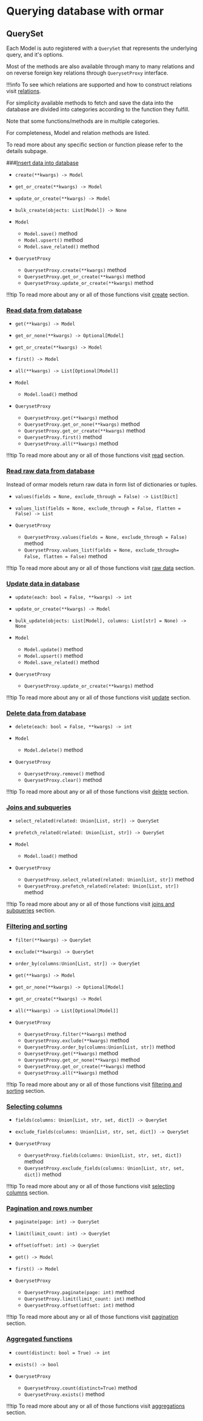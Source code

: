 # Querying database with ormar

## QuerySet

Each Model is auto registered with a `QuerySet` that represents the underlying query,
and it's options.

Most of the methods are also available through many to many relations and on reverse
foreign key relations through `QuerysetProxy` interface.

!!!info
    To see which relations are supported and how to construct relations
    visit [relations][relations].

For simplicity available methods to fetch and save the data into the database are
divided into categories according to the function they fulfill.

Note that some functions/methods are in multiple categories.

For completeness, Model and relation methods are listed.

To read more about any specific section or function please refer to the details subpage.

###[Insert data into database](./create.md)

* `create(**kwargs) -> Model`
* `get_or_create(**kwargs) -> Model`
* `update_or_create(**kwargs) -> Model`
* `bulk_create(objects: List[Model]) -> None`


* `Model`
    * `Model.save()` method
    * `Model.upsert()` method
    * `Model.save_related()` method


* `QuerysetProxy`
    * `QuerysetProxy.create(**kwargs)` method
    * `QuerysetProxy.get_or_create(**kwargs)` method
    * `QuerysetProxy.update_or_create(**kwargs)` method

!!!tip
    To read more about any or all of those functions visit [create](./create.md) section.

### [Read data from database](./read.md)

* `get(**kwargs) -> Model`
* `get_or_none(**kwargs) -> Optional[Model]`
* `get_or_create(**kwargs) -> Model`
* `first() -> Model`
* `all(**kwargs) -> List[Optional[Model]]`


* `Model`
    * `Model.load()` method


* `QuerysetProxy`
    * `QuerysetProxy.get(**kwargs)` method
    * `QuerysetProxy.get_or_none(**kwargs)` method
    * `QuerysetProxy.get_or_create(**kwargs)` method
    * `QuerysetProxy.first()` method
    * `QuerysetProxy.all(**kwargs)` method

!!!tip
    To read more about any or all of those functions visit [read](./read.md) section.

### [Read raw data from database](./raw-data.md)

Instead of ormar models return raw data in form list of dictionaries or tuples.

* `values(fields = None, exclude_through = False) -> List[Dict]`
* `values_list(fields = None, exclude_through = False, flatten = False) -> List`


* `QuerysetProxy`
    * `QuerysetProxy.values(fields = None, exclude_through = False)` method
    * `QuerysetProxy.values_list(fields = None, exclude_through= False, flatten = False)` method

!!!tip
    To read more about any or all of those functions visit [raw data](./raw-data.md) section.

### [Update data in database](./update.md)

* `update(each: bool = False, **kwargs) -> int`
* `update_or_create(**kwargs) -> Model`
* `bulk_update(objects: List[Model], columns: List[str] = None) -> None`


* `Model`
    * `Model.update()` method
    * `Model.upsert()` method
    * `Model.save_related()` method


* `QuerysetProxy`
    * `QuerysetProxy.update_or_create(**kwargs)` method

!!!tip
    To read more about any or all of those functions visit [update](./update.md) section.

### [Delete data from database](./delete.md)

* `delete(each: bool = False, **kwargs) -> int`


* `Model`
    * `Model.delete()` method


* `QuerysetProxy`
    * `QuerysetProxy.remove()` method
    * `QuerysetProxy.clear()` method

!!!tip
    To read more about any or all of those functions visit [delete](./delete.md) section.

### [Joins and subqueries](./joins-and-subqueries.md)

* `select_related(related: Union[List, str]) -> QuerySet`
* `prefetch_related(related: Union[List, str]) -> QuerySet`


* `Model`
    * `Model.load()` method


* `QuerysetProxy`
    * `QuerysetProxy.select_related(related: Union[List, str])` method
    * `QuerysetProxy.prefetch_related(related: Union[List, str])` method

!!!tip
    To read more about any or all of those functions visit [joins and subqueries](./joins-and-subqueries.md) section.

### [Filtering and sorting](./filter-and-sort.md)

* `filter(**kwargs) -> QuerySet`
* `exclude(**kwargs) -> QuerySet`
* `order_by(columns:Union[List, str]) -> QuerySet`
* `get(**kwargs) -> Model`
* `get_or_none(**kwargs) -> Optional[Model]`
* `get_or_create(**kwargs) -> Model`
* `all(**kwargs) -> List[Optional[Model]]`


* `QuerysetProxy`
    * `QuerysetProxy.filter(**kwargs)` method
    * `QuerysetProxy.exclude(**kwargs)` method
    * `QuerysetProxy.order_by(columns:Union[List, str])` method
    * `QuerysetProxy.get(**kwargs)` method
    * `QuerysetProxy.get_or_none(**kwargs)` method
    * `QuerysetProxy.get_or_create(**kwargs)` method
    * `QuerysetProxy.all(**kwargs)` method

!!!tip
    To read more about any or all of those functions visit [filtering and sorting](./filter-and-sort.md) section.

### [Selecting columns](./select-columns.md)

* `fields(columns: Union[List, str, set, dict]) -> QuerySet`
* `exclude_fields(columns: Union[List, str, set, dict]) -> QuerySet`


* `QuerysetProxy`
    * `QuerysetProxy.fields(columns: Union[List, str, set, dict])` method
    * `QuerysetProxy.exclude_fields(columns: Union[List, str, set, dict])` method

!!!tip
    To read more about any or all of those functions visit [selecting columns](./select-columns.md) section.

### [Pagination and rows number](./pagination-and-rows-number.md)

* `paginate(page: int) -> QuerySet`
* `limit(limit_count: int) -> QuerySet`
* `offset(offset: int) -> QuerySet`
* `get() -> Model`
* `first() -> Model`


* `QuerysetProxy`
    * `QuerysetProxy.paginate(page: int)` method
    * `QuerysetProxy.limit(limit_count: int)` method
    * `QuerysetProxy.offset(offset: int)` method

!!!tip
    To read more about any or all of those functions visit [pagination](./pagination-and-rows-number.md) section.

### [Aggregated functions](./aggregations.md)

* `count(distinct: bool = True) -> int`
* `exists() -> bool`


* `QuerysetProxy`
    * `QuerysetProxy.count(distinct=True)` method
    * `QuerysetProxy.exists()` method

!!!tip
    To read more about any or all of those functions visit [aggregations](./aggregations.md) section.


[relations]: ../relations/index.md
